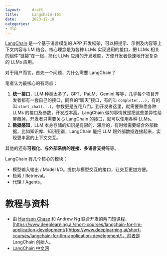 ```yaml
---
layout:     draft
title:      Langchain-101
date:       2023-12-18
categories: 
- nlp
---
```


[LangChain](https://python.langchain.com/docs/get_started/introduction) 是一个基于语言模型的 APP 开发框架，可以把提示、示例及内容等上下文内容与 LM 结合。核心理念是为各种 LLMs 实现通用的接口，把 LLMs 相关的组件“链接”在一起，简化 LLMs 应用的开发难度，方便开发者快速地开发复杂的 LLMs 应用。


对于用户而言，首先一个问题，为什么需要 LangChain？

笔者认为最核心的有两点：
1. **统一接口**，LLM 种类太多了，GPT、PaLM、Gemini 等等，几乎每个项目开发者都有一套自己的接口，同样的“聊天”接口，有的叫 `complete(...)`，有的叫 `start_chat(...)`，参数更是五花八门。到开发者这里，就需要熟悉各种 LLMs 的接口及参数，开发成本高。LangChain 做的事情就是把这些差异性给屏蔽掉，开发者只需要关心 LangChain 的接口，就可以使用各种 LLMs。
2. **数据感知**，LLM 本身存储的知识是有限的、滞后的，有时候需要结合外部数据，比如知识库、知识图谱，LangChain 能把 LLM 跟外部数据连接起来，实现更丰富的上下文交互。

其他的还有**可视化、与外部系统的连接、多语言支持**等等。

LangChain 有几个核心的模块：
- 模型输入输出 / Model I/O。提供与模型交互的接口，让交互更加方便。
- 检索 / Retrieval。
- 代理 / Agents。



# 教程与资料
- 由 [Harrison Chase](https://ioly.cc/8g4dq3) 和 Andrew Ng 联合开发的两门短课程，[https://www.deeplearning.ai/short-courses/langchain-for-llm-application-development/](https://www.deeplearning.ai/short-courses/langchain-for-llm-application-development/)，前者是 LangChain 创始人。
- [LangChain 中文网](https://www.langchain.asia/getting_started/getting_started)
